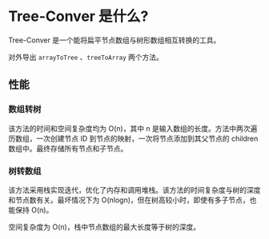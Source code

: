 # Tree-Conver 是什么?

Tree-Conver 是一个能将扁平节点数组与树形数组相互转换的工具。

对外导出 `arrayToTree` 、`treeToArray` 两个方法。

## 性能

### 数组转树

该方法的时间和空间复杂度均为 O(n)，其中 n 是输入数组的长度。方法中两次遍历数组，一次创建节点 ID 到节点的映射，一次将节点添加到其父节点的 children 数组中。最终存储所有节点和子节点。

### 树转数组

该方法采用栈实现迭代，优化了内存和调用堆栈。该方法的时间复杂度与树的深度和节点数有关。最坏情况下为 O(nlogn)，但在树高较小时，即使有多子节点，也能保持 O(n)。

空间复杂度为 O(n)，栈中节点数组的最大长度等于树的深度。
